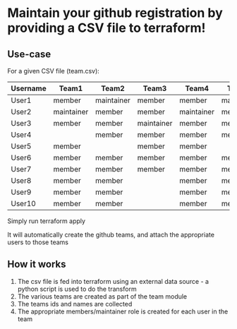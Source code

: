 # Maintain your github registration by providing a CSV file to terraform!


## Use-case

For a given CSV file (team.csv):

   | Username | Team1 | Team2 | Team3 | Team4 | Team5 | Team6 |
   |----------|-------|-------|-------|-------|-------|-------|
   |User1 | member | maintainer | member | member | maintainer | member |
   |User2 | maintainer | member	| member | maintainer	| member | member |
   |User3 | member | member | maintainer | member | member | member |
   |User4 |  | member | member | member | member | maintainer | 
   |User5 | member |  | member | member |  | member | 
   |User6 | member | member | member | member | member |  |
   |User7 | member | member | member | member | member | member |
   |User8 | member | member |  | member | member | member |
   |User9 | member | member |  | member | member | member |
   |User10 | member | member |  | member | member | member |
   
 
 Simply run terraform apply
 
 It will automatically create the github teams, and attach the appropriate users to those teams
 
 
 ## How it works
 1. The csv file is fed into terraform using an external data source - a python script is used to do the transform
 2. The various teams are created as part of the team module
 3. The teams ids and names are collected
 4. The appropriate members/maintainer role is created for each user in the team
